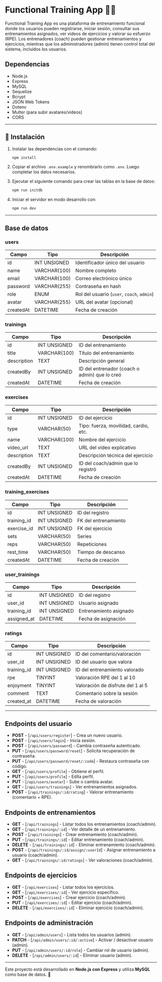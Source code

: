 # Functional Training App 🏋️‍♂️

Functional Training App es una plataforma de entrenamiento funcional donde los usuarios pueden registrarse, iniciar sesión, consultar sus entrenamientos asignados, ver videos de ejercicios y valorar su esfuerzo (RPE). Los entrenadores (coach) pueden gestionar entrenamientos y ejercicios, mientras que los administradores (admin) tienen control total del sistema, incluidos los usuarios.

## Dependencias

- Node.js
- Express
- MySQL
- Sequelize
- Bcrypt
- JSON Web Tokens
- Dotenv
- Multer (para subir avatares/videos)
- CORS

---

## 🚀 Instalación

1. Instalar las dependencias con el comando:

    ```bash
    npm install
    ```

2. Copiar el archivo `.env.example` y renombrarlo como `.env`. Luego completar los datos necesarios.

3. Ejecutar el siguiente comando para crear las tablas en la base de datos:

    ```bash
    npm run initdb
    ```

4. Iniciar el servidor en modo desarrollo con:
    ```bash
    npm run dev
    ```

---

## Base de datos

### users

| Campo     | Tipo         | Descripción                                |
| --------- | ------------ | ------------------------------------------ |
| id        | INT UNSIGNED | Identificador único del usuario            |
| name      | VARCHAR(100) | Nombre completo                            |
| email     | VARCHAR(100) | Correo electrónico único                   |
| password  | VARCHAR(255) | Contraseña en hash                         |
| role      | ENUM         | Rol del usuario (`user`, `coach`, `admin`) |
| avatar    | VARCHAR(255) | URL del avatar (opcional)                  |
| createdAt | DATETIME     | Fecha de creación                          |

### trainings

| Campo       | Tipo         | Descripción                                   |
| ----------- | ------------ | --------------------------------------------- |
| id          | INT UNSIGNED | ID del entrenamiento                          |
| title       | VARCHAR(100) | Título del entrenamiento                      |
| description | TEXT         | Descripción general                           |
| createdBy   | INT UNSIGNED | ID del entrenador (coach o admin) que lo creó |
| createdAt   | DATETIME     | Fecha de creación                             |

### exercises

| Campo       | Tipo         | Descripción                           |
| ----------- | ------------ | ------------------------------------- |
| id          | INT UNSIGNED | ID del ejercicio                      |
| type        | VARCHAR(50)  | Tipo: fuerza, movilidad, cardio, etc. |
| name        | VARCHAR(100) | Nombre del ejercicio                  |
| video_url   | TEXT         | URL del video explicativo             |
| description | TEXT         | Descripción técnica del ejercicio     |
| createdBy   | INT UNSIGNED | ID del coach/admin que lo registró    |
| createdAt   | DATETIME     | Fecha de creación                     |

### training_exercises

| Campo       | Tipo         | Descripción          |
| ----------- | ------------ | -------------------- |
| id          | INT UNSIGNED | ID del registro      |
| training_id | INT UNSIGNED | FK del entrenamiento |
| exercise_id | INT UNSIGNED | FK del ejercicio     |
| sets        | VARCHAR(50)  | Series               |
| reps        | VARCHAR(50)  | Repeticiones         |
| rest_time   | VARCHAR(50)  | Tiempo de descanso   |
| createdAt   | DATETIME     | Fecha de creación    |

### user_trainings

| Campo       | Tipo         | Descripción            |
| ----------- | ------------ | ---------------------- |
| id          | INT UNSIGNED | ID del registro        |
| user_id     | INT UNSIGNED | Usuario asignado       |
| training_id | INT UNSIGNED | Entrenamiento asignado |
| assigned_at | DATETIME     | Fecha de asignación    |

### ratings

| Campo       | Tipo         | Descripción                       |
| ----------- | ------------ | --------------------------------- |
| id          | INT UNSIGNED | ID del comentario/valoración      |
| user_id     | INT UNSIGNED | ID del usuario que valora         |
| training_id | INT UNSIGNED | ID del entrenamiento valorado     |
| rpe         | TINYINT      | Valoración RPE del 1 al 10        |
| enjoyment   | TINYINT      | Valoración de disfrute del 1 al 5 |
| comment     | TEXT         | Comentario sobre la sesión        |
| created_at  | DATETIME     | Fecha de valoración               |

---

## Endpoints del usuario

- **POST** - [`/api/users/register`] - Crea un nuevo usuario.
- **POST** - [`/api/users/login`] - Inicia sesión.
- **POST** - [`/api/users/password`] - Cambia contraseña autenticado.
- **PUT** - [`/api/users/password/reset`] - Solicita recuperación de contraseña.
- **PUT** - [`/api/users/password/reset/:code`] - Restaura contraseña con código.
- **GET** - [`/api/users/profile`] - Obtiene el perfil.
- **PUT** - [`/api/users/profile`] - Edita perfil.
- **PUT** - [`/api/users/avatar`] - Sube o cambia avatar.
- **GET** - [`/api/users/trainings`] - Ver entrenamientos asignados.
- **POST** - [`/api/trainings/:id/rating`] - Valorar entrenamiento (comentario + RPE).

## Endpoints de entrenamientos

- **GET** - [`/api/trainings`] - Listar todos los entrenamientos (coach/admin).
- **GET** - [`/api/trainings/:id`] - Ver detalle de un entrenamiento.
- **POST** - [`/api/trainings`] - Crear entrenamiento (coach/admin).
- **PUT** - [`/api/trainings/:id`] - Editar entrenamiento (coach/admin).
- **DELETE** - [`/api/trainings/:id`] - Eliminar entrenamiento (coach/admin).
- **POST** - [`/api/trainings/:id/assign/:userId`] - Asignar entrenamiento a usuario (coach/admin).
- **GET** - [`/api/trainings/:id/ratings`] - Ver valoraciones (coach/admin).

## Endpoints de ejercicios

- **GET** - [`/api/exercises`] - Listar todos los ejercicios.
- **GET** - [`/api/exercises/:id`] - Ver ejercicio específico.
- **POST** - [`/api/exercises`] - Crear ejercicio (coach/admin).
- **PUT** - [`/api/exercises/:id`] - Editar ejercicio (coach/admin).
- **DELETE** - [`/api/exercises/:id`] - Eliminar ejercicio (coach/admin).

## Endpoints de administración

- **GET** - [`/api/admin/users`] - Lista todos los usuarios (admin).
- **PATCH** - [`/api/admin/users/:id/:active`] - Activar / desactivar usuario (admin).
- **PUT** - [`/api/admin/users/:id/role`] - Cambiar rol de usuario (admin).
- **DELETE** - [`/api/admin/users/:id`] - Eliminar usuario (admin).

---

Este proyecto está desarrollado en **Node.js con Express** y utiliza **MySQL** como base de datos. 🚀

